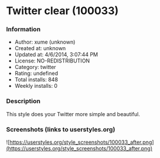 # Twitter clear (100033)

### Information
- Author: xume (unknown)
- Created at: unknown
- Updated at: 4/6/2014, 3:07:44 PM
- License: NO-REDISTRIBUTION
- Category: twitter
- Rating: undefined
- Total installs: 848
- Weekly installs: 0


### Description
This style does your Twitter more simple and beautiful.


### Screenshots (links to userstyles.org)
![https://userstyles.org/style_screenshots/100033_after.png](https://userstyles.org/style_screenshots/100033_after.png)


